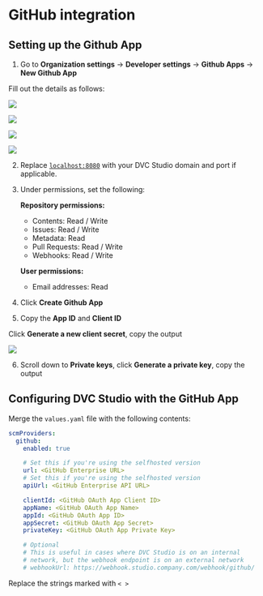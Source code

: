 # GitHub integration

## Setting up the Github App

1. Go to **Organization settings** -> **Developer settings** -> **Github Apps**
   -> **New Github App**

Fill out the details as follows:

![](/img/studio-selfhosted-github-1.png)

![](/img/studio-selfhosted-github-2.png)

![](/img/studio-selfhosted-github-3.png)

![](/img/studio-selfhosted-github-4.png)

2. Replace [`localhost:8080`](http://localhost:8080) with your DVC Studio domain
   and port if applicable.

3. Under permissions, set the following:

   **Repository permissions:**

   - Contents: Read / Write
   - Issues: Read / Write
   - Metadata: Read
   - Pull Requests: Read / Write
   - Webhooks: Read / Write

   **User permissions:**

   - Email addresses: Read

4. Click **Create Github App**

5. Copy the **App ID** and **Client ID**

Click **Generate a new client secret**, copy the output

![](/img/studio-selfhosted-github-5.png)

6. Scroll down to **Private keys**, click **Generate a private key**, copy the
   output

## Configuring DVC Studio with the GitHub App

Merge the `values.yaml` file with the following contents:

```yaml
scmProviders:
  github:
    enabled: true

    # Set this if you're using the selfhosted version
    url: <GitHub Enterprise URL>
    # Set this if you're using the selfhosted version
    apiUrl: <GitHub Enterprise API URL>

    clientId: <GitHub OAuth App Client ID>
    appName: <GitHub OAuth App Name>
    appId: <GitHub OAuth App ID>
    appSecret: <GitHub OAuth App Secret>
    privateKey: <GitHub OAuth App Private Key>

    # Optional
    # This is useful in cases where DVC Studio is on an internal
    # network, but the webhook endpoint is on an external network
    # webhookUrl: https://webhook.studio.company.com/webhook/github/
```

<admon type="info">

Replace the strings marked with `< >`

</admon>
